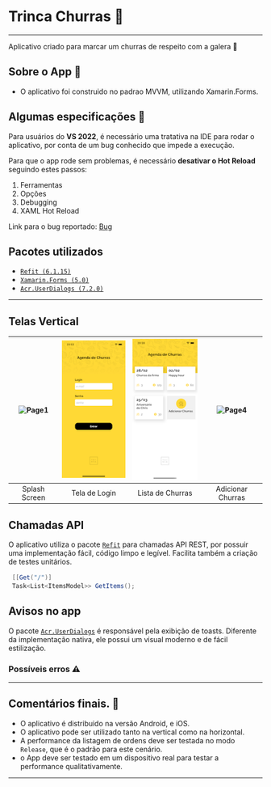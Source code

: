 # Trinca Churras 🍻
---
Aplicativo criado para marcar um churras de respeito com a galera 🍗


## Sobre o App 📱
- O aplicativo foi construido no padrao MVVM, utilizando Xamarin.Forms.


## Algumas especificações 📝
Para usuários do **VS 2022**, é necessário uma tratativa na IDE para rodar o aplicativo, por conta de um bug conhecido que impede a execução.

Para que o app rode sem problemas, é necessário **desativar o Hot Reload** seguindo estes passos:
 1. Ferramentas 
 2. Opções 
 3. Debugging 
 4. XAML Hot Reload

Link para o bug reportado: [Bug](https://developercommunity.visualstudio.com/t/bug-in-visual-studio-2022-xamarin-signalr-method-n/1528510)



## Pacotes utilizados
- [```Refit (6.1.15)```](https://github.com/reactiveui/refit)
- [```Xamarin.Forms (5.0)```](https://github.com/xamarin/Xamarin.Forms)
- [```Acr.UserDialogs (7.2.0)```](https://github.com/aritchie/userdialogs)

---


## Telas Vertical
| ![Page1](Resources/splash_screen.png)  | ![Page2](Resources/login.png) | ![Page3](Resources/lista.png) | ![Page4](Resouces/addChurras.png)
|:---:|:---:|:---:|:---:|
| Splash Screen | Tela de Login | Lista de Churras | Adicionar Churras |

## Chamadas API
O aplicativo utiliza o pacote [```Refit```](https://github.com/reactiveui/refit) para chamadas API REST, por possuir uma implementação fácil, código limpo e legível.
Facilita também a criação de testes unitários.
```C#
 [[Get("/")]
 Task<List<ItemsModel>> GetItems();
```

## Avisos no app
O pacote [```Acr.UserDialogs```](https://github.com/aritchie/userdialogs) é responsável pela exibição de toasts. Diferente da implementação nativa, ele possui um visual moderno e de fácil estilização.

### Possíveis erros ⚠️
---
 

## Comentários finais. 💬
- O aplicativo é distribuido na versão Android, e iOS.
- O aplicativo pode ser utilizado tanto na vertical como na horizontal.
- A performance da listagem de ordens deve ser testada no modo ```Release```, que é o padrão para este cenário.
- o App deve ser testado em um dispositivo real para testar a performance qualitativamente.

--- 

